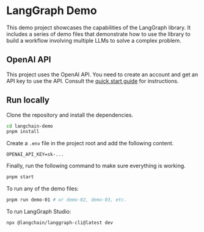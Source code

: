# LangGraph Demo

This demo project showcases the capabilities of the LangGraph library. It includes a series of demo files that demonstrate how to use the library to build a workflow involving multiple LLMs to solve a complex problem.

## OpenAI API

This project uses the OpenAI API. You need to create an account and get an API key to use the API. Consult the [quick start guide](https://platform.openai.com/docs/quickstart) for instructions.

## Run locally

Clone the repository and install the dependencies.

```bash
cd langchain-demo
pnpm install
```

Create a `.env` file in the project root and add the following content.

```plaintext
OPENAI_API_KEY=sk-...
```

Finally, run the following command to make sure everything is working.

```bash
pnpm start
```

To run any of the demo files:

```bash
pnpm run demo-01 # or demo-02, demo-03, etc.
```

To run LangGraph Studio:

```bash
npx @langchain/langgraph-cli@latest dev
```